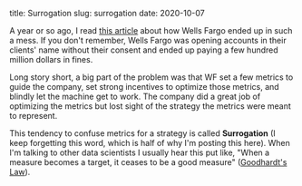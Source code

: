 title: Surrogation
slug: surrogation
date: 2020-10-07

A year or so ago, I read
[this article](https://hbr.org/2019/09/dont-let-metrics-undermine-your-business)
about how Wells Fargo ended up in such a mess.
If you don't remember,
Wells Fargo was opening accounts in their clients' name without their consent
and ended up paying a few hundred million dollars in fines.

Long story short, a big part of the problem
was that WF set a few metrics to guide the company,
set strong incentives to optimize those metrics,
and blindly let the machine get to work.
The company did a great job of optimizing the metrics
but lost sight of the strategy the metrics were meant to represent.

This tendency to confuse metrics for a strategy is called **Surrogation**
(I keep forgetting this word, which is half of why I'm posting this here).
When I'm talking to other data scientists
I usually hear this put like, 
"When a measure becomes a target, it ceases to be a good measure"
([Goodhardt's Law](https://en.wikipedia.org/wiki/Goodhart%27s_law)).
